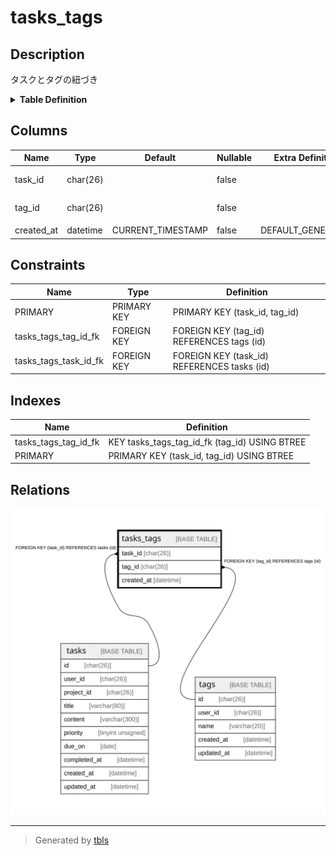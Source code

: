 # tasks_tags

## Description

タスクとタグの紐づき

<details>
<summary><strong>Table Definition</strong></summary>

```sql
CREATE TABLE `tasks_tags` (
  `task_id` char(26) COLLATE utf8mb4_bin NOT NULL COMMENT '紐づくタスクID',
  `tag_id` char(26) COLLATE utf8mb4_bin NOT NULL COMMENT '紐づくタグID',
  `created_at` datetime NOT NULL DEFAULT CURRENT_TIMESTAMP COMMENT '作成日',
  PRIMARY KEY (`task_id`,`tag_id`),
  KEY `tasks_tags_tag_id_fk` (`tag_id`),
  CONSTRAINT `tasks_tags_tag_id_fk` FOREIGN KEY (`tag_id`) REFERENCES `tags` (`id`) ON DELETE CASCADE ON UPDATE CASCADE,
  CONSTRAINT `tasks_tags_task_id_fk` FOREIGN KEY (`task_id`) REFERENCES `tasks` (`id`) ON DELETE CASCADE ON UPDATE CASCADE
) ENGINE=InnoDB DEFAULT CHARSET=utf8mb4 COLLATE=utf8mb4_bin COMMENT='タスクとタグの紐づき'
```

</details>

## Columns

| Name | Type | Default | Nullable | Extra Definition | Children | Parents | Comment |
| ---- | ---- | ------- | -------- | ---------------- | -------- | ------- | ------- |
| task_id | char(26) |  | false |  |  | [tasks](tasks.md) | 紐づくタスクID |
| tag_id | char(26) |  | false |  |  | [tags](tags.md) | 紐づくタグID |
| created_at | datetime | CURRENT_TIMESTAMP | false | DEFAULT_GENERATED |  |  | 作成日 |

## Constraints

| Name | Type | Definition |
| ---- | ---- | ---------- |
| PRIMARY | PRIMARY KEY | PRIMARY KEY (task_id, tag_id) |
| tasks_tags_tag_id_fk | FOREIGN KEY | FOREIGN KEY (tag_id) REFERENCES tags (id) |
| tasks_tags_task_id_fk | FOREIGN KEY | FOREIGN KEY (task_id) REFERENCES tasks (id) |

## Indexes

| Name | Definition |
| ---- | ---------- |
| tasks_tags_tag_id_fk | KEY tasks_tags_tag_id_fk (tag_id) USING BTREE |
| PRIMARY | PRIMARY KEY (task_id, tag_id) USING BTREE |

## Relations

![er](tasks_tags.svg)

---

> Generated by [tbls](https://github.com/k1LoW/tbls)
